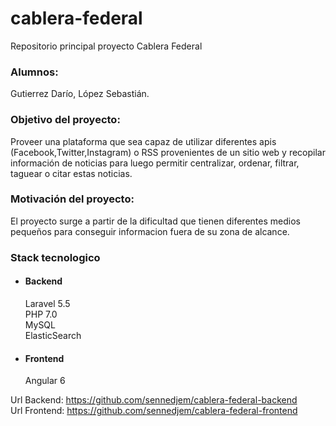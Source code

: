 # cablera-federal
Repositorio principal proyecto Cablera Federal

### Alumnos:
Gutierrez Darío, López Sebastián.

### Objetivo del proyecto: 
Proveer una plataforma que sea capaz de utilizar diferentes apis (Facebook,Twitter,Instagram) o RSS provenientes de un sitio web y recopilar información de noticias para luego permitir centralizar, ordenar, filtrar, taguear o citar estas noticias.

### Motivación del proyecto:
El proyecto surge a partir de la dificultad que tienen diferentes medios pequeños para conseguir informacion fuera de su zona de alcance.

### Stack tecnologico

* #### Backend  
 
  Laravel 5.5  
  PHP 7.0  
  MySQL  
  ElasticSearch
  
* #### Frontend

  Angular 6
  
Url Backend: https://github.com/sennedjem/cablera-federal-backend  
Url Frontend: https://github.com/sennedjem/cablera-federal-frontend

